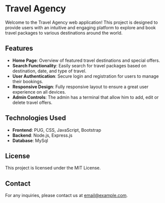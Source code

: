 # Travel Agency

Welcome to the Travel Agency web application! This project is designed to provide users with an intuitive and engaging platform to explore and book travel packages to various destinations around the world.

## Features

- **Home Page**: Overview of featured travel destinations and special offers.
- **Search Functionality**: Easily search for travel packages based on destination, date, and type of travel.
- **User Authentication**: Secure login and registration for users to manage their bookings.
- **Responsive Design**: Fully responsive layout to ensure a great user experience on all devices.
- **Admin Controls**: The admin has a terminal that allow him to add, edit or delete travel offers.

## Technologies Used

- **Frontend**: PUG, CSS, JavaScript, Bootstrap
- **Backend**: Node.js, Express.js
- **Database**: MySql

## License

This project is licensed under the MIT License.

## Contact

For any inquiries, please contact us at [email@example.com](michelemancini.303@gmail.com).

